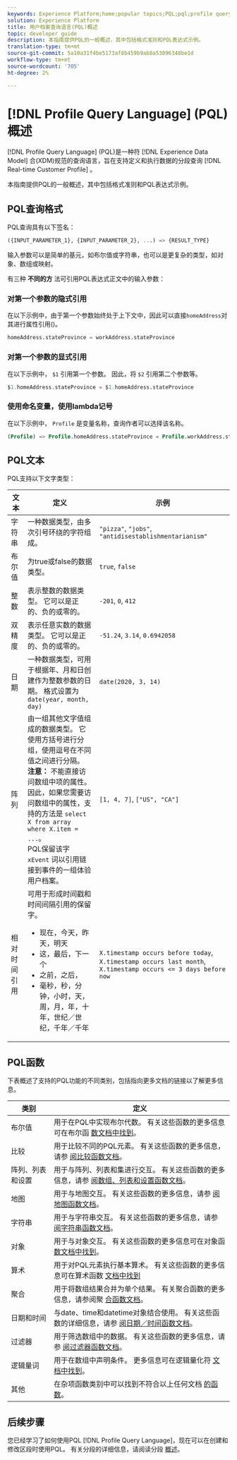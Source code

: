 ```yaml
---
keywords: Experience Platform;home;popular topics;PQL;pql;profile query language
solution: Experience Platform
title: 用户档案查询语言(PQL)概述
topic: developer guide
description: 本指南提供PQL的一般概述，其中包括格式准则和PQL表达式示例。
translation-type: tm+mt
source-git-commit: 5a10a31f4be5173af8b459b9ab8a53096348be1d
workflow-type: tm+mt
source-wordcount: '705'
ht-degree: 2%

---
```



# [!DNL Profile Query Language] (PQL)概述

[!DNL Profile Query Language] (PQL)是一种符 [!DNL Experience Data Model] 合(XDM)规范的查询语言，旨在支持定义和执行数据的分段查询 [!DNL Real-time Customer Profile] 。

本指南提供PQL的一般概述，其中包括格式准则和PQL表达式示例。

## PQL查询格式

PQL查询具有以下签名：

```sql
({INPUT_PARAMETER_1}, {INPUT_PARAMETER_2}, ...) => {RESULT_TYPE}
```

输入参数可以是简单的基元，如布尔值或字符串，也可以是更复杂的类型，如对象、数组或映射。

有三种 **不同的方** 法可引用PQL表达式正文中的输入参数：

### 对第一个参数的隐式引用

在以下示例中，由于第一个参数始终处于上下文中，因此可以直接`homeAddress`对其进行属性引用()。

```sql
homeAddress.stateProvince = workAddress.stateProvince
```

### 对第一个参数的显式引用

在以下示例中， `$1` 引用第一个参数。 因此，将 `$2` 引用第二个参数等。

```sql
$1.homeAddress.stateProvince = $1.homeAddress.stateProvince
```

### 使用命名变量，使用lambda记号

在以下示例中， `Profile` 是变量名称，查询作者可以选择该名称。

```sql
(Profile) => Profile.homeAddress.stateProvince = Profile.workAddress.stateProvince
```

## PQL文本

PQL支持以下文字类型：

| 文本 | 定义 | 示例 |
| ------- | ---------- | ------- |
| 字符串 | 一种数据类型，由多次引号环绕的字符组成。 | `"pizza"`, `"jobs"`, `"antidisestablishmentarianism"` |
| 布尔值 | 为true或false的数据类型。 | `true`, `false` |
| 整数 | 表示整数的数据类型。 它可以是正的、负的或零的。 | `-201`, `0`, `412` |
| 双精度 | 表示任意实数的数据类型。 它可以是正的、负的或零的。 | `-51.24`, `3.14`, `0.6942058` |
| 日期 | 一种数据类型，可用于根据年、月和日创建作为整数参数的日期。 格式设置为 `date(year, month, day)` | `date(2020, 3, 14)` |
| 阵列 | 由一组其他文字值组成的数据类型。 它使用方括号进行分组，使用逗号在不同值之间进行分隔。 <br> **注意：** 不能直接访问数组中项的属性。 因此，如果您需要访问数组中的属性，支持的方法是 `select X from array where X.item = ...`。 <br> PQL保留该字 `xEvent` 词以引用链接到事件的一组体验用户档案。 | `[1, 4, 7]`, `["US", "CA"]` |
| 相对时间引用 | 可用于形成时间戳和时间间隔引用的保留字。 <ul><li>现在，今天，昨天，明天</li><li>这，最后，下一个</li><li>之前，之后，</li><li>毫秒，秒，分钟，小时，天，周，月，年，十年，世纪／世纪，千年／千年</li></ul> | `X.timestamp occurs before today`, `X.timestamp occurs last month`, `X.timestamp occurs <= 3 days before now` |


## PQL函数

下表概述了支持的PQL功能的不同类别，包括指向更多文档的链接以了解更多信息。

| 类别 | 定义 |
| -------- | ---------- |
| 布尔值 | 用于在PQL中实现布尔代数。 有关这些函数的更多信息可在布尔函 [数文档中找到](./boolean-functions.md)。 |
| 比较 | 用于比较不同的PQL元素。 有关这些函数的更多信息，请参 [阅比较函数文档](./comparison-functions.md)。 |
| 阵列、列表和设置 | 用于与阵列、列表和集进行交互。 有关这些函数的更多信息，请参 [阅数组、列表和设置函数文档](./array-functions.md)。 |
| 地图 | 用于与地图交互。 有关这些函数的更多信息，请参 [阅地图函数文档](./map-functions.md)。 |
| 字符串 | 用于与字符串交互。 有关这些函数的更多信息，请参 [阅字符串函数文档](./string-functions.md)。 |
| 对象 | 用于与对象交互。 有关这些函数的更多信息可在对象函 [数文档中找到](./object-functions.md)。 |
| 算术 | 用于对PQL元素执行基本算术。 有关这些函数的更多信息可在算术函数 [文档中找到](./arithmetic-functions.md) |
| 聚合 | 用于将数组结果合并为单个结果。 有关聚合函数的更多信息，请参阅聚 [合函数文档](./aggregation-functions.md)。 |
| 日期和时间 | 与date、time和datetime对象结合使用。 有关这些函数的详细信息，请参 [阅日期／时间函数文档](./datetime-functions.md)。 |
| 过滤器 | 用于筛选数组中的数据。 有关这些函数的更多信息，请参 [阅过滤器函数文档](./filter-functions.md)。 |
| 逻辑量词 | 用于在数组中声明条件。 更多信息可在逻辑量化符 [文档中找到](./logical-quantifiers.md)。 |
| 其他 | 在杂项函数类别中可以找到不符合以上任何文档 [的函数](./misc-functions.md)。 |

## 后续步骤

您已经学习了如何使用PQL [!DNL Profile Query Language]，现在可以在创建和修改区段时使用PQL。 有关分段的详细信息，请阅读分段 [概述](../home.md)。
